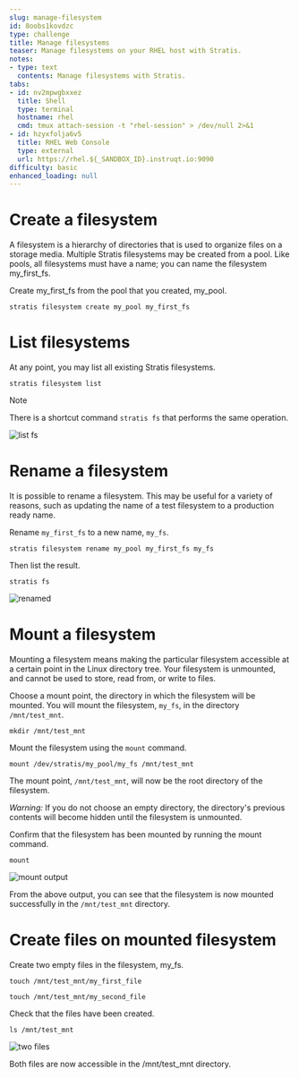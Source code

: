 ```yaml
---
slug: manage-filesystem
id: 8oobs1kovdzc
type: challenge
title: Manage filesystems
teaser: Manage filesystems on your RHEL host with Stratis.
notes:
- type: text
  contents: Manage filesystems with Stratis.
tabs:
- id: nv2mpwgbxxez
  title: Shell
  type: terminal
  hostname: rhel
  cmd: tmux attach-session -t "rhel-session" > /dev/null 2>&1
- id: hzyxfolja6v5
  title: RHEL Web Console
  type: external
  url: https://rhel.${_SANDBOX_ID}.instruqt.io:9090
difficulty: basic
enhanced_loading: null
---
```

Create a filesystem
===================

A filesystem is a hierarchy of directories that is used to organize files on a storage media. Multiple Stratis filesystems may be created from a pool. Like pools, all filesystems must have a name; you can name the filesystem my_first_fs.

Create my_first_fs from the pool that you created, my_pool.

```bash,run
stratis filesystem create my_pool my_first_fs
```

List filesystems
================
At any point, you may list all existing Stratis filesystems.

```bash,run
stratis filesystem list
```

> [!NOTE]
> There is a shortcut command `stratis fs` that performs the same operation.

![list fs](../assets/listfs.png)

Rename a filesystem
===================

It is possible to rename a filesystem. This may be useful for a variety of reasons, such as updating the name of a test filesystem to a production ready name.

Rename `my_first_fs` to a new name, `my_fs`.

```bash,run
stratis filesystem rename my_pool my_first_fs my_fs
```

Then list the result.

```bash,run
stratis fs
```

![renamed](../assets/renamedfs.png)

Mount a filesystem
==================

Mounting a filesystem means making the particular filesystem accessible at a certain point in the Linux directory tree. Your filesystem is unmounted, and cannot be used to store, read from, or write to files.

Choose a mount point, the directory in which the filesystem will be mounted. You will mount the filesystem, `my_fs`, in the directory `/mnt/test_mnt`.

```bash,run
mkdir /mnt/test_mnt
```

Mount the filesystem using the `mount` command.

```bash,run
mount /dev/stratis/my_pool/my_fs /mnt/test_mnt
```

The mount point, `/mnt/test_mnt`, will now be the root directory of the filesystem.

_*Warning:*_ If you do not choose an empty directory, the directory's previous contents will become hidden until the filesystem is unmounted.

Confirm that the filesystem has been mounted by running the mount command.

```bash,run
mount
```
![mount output](../assets/mountoutput.png)

From the above output, you can see that the filesystem is now mounted successfully in the `/mnt/test_mnt` directory.

Create files on mounted filesystem
==================================

Create two empty files in the filesystem, my_fs.

```bash,run
touch /mnt/test_mnt/my_first_file
```

```bash,run
touch /mnt/test_mnt/my_second_file
```
Check that the files have been created.

```bash,run
ls /mnt/test_mnt
```

![two files](../assets/twofiles.png)

Both files are now accessible in the /mnt/test_mnt directory.
